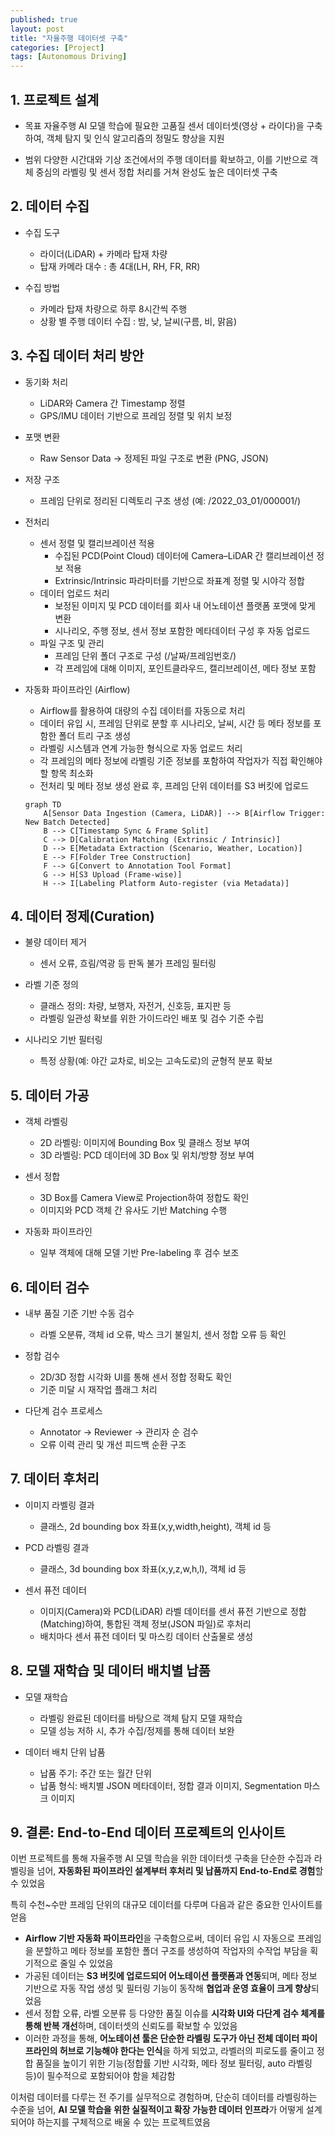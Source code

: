 ```yaml
---
published: true
layout: post
title: "자율주행 데이터셋 구축"
categories: [Project]
tags: [Autonomous Driving]
---
```


## 1. 프로젝트 설계

- 목표
자율주행 AI 모델 학습에 필요한 고품질 센서 데이터셋(영상 + 라이다)을 구축하여, 객체 탐지 및 인식 알고리즘의 정밀도 향상을 지원

- 범위
다양한 시간대와 기상 조건에서의 주행 데이터를 확보하고, 이를 기반으로 객체 중심의 라벨링 및 센서 정합 처리를 거쳐 완성도 높은 데이터셋 구축

## 2. 데이터 수집

- 수집 도구

    - 라이더(LiDAR) + 카메라 탑재 차량 
    - 탑재 카메라 대수 : 총 4대(LH, RH, FR, RR)

- 수집 방법

    - 카메라 탑재 차량으로 하루 8시간씩 주행
    - 상황 별 주행 데이터 수집  : 밤, 낮, 날씨(구름, 비, 맑음)

## 3. 수집 데이터 처리 방안

- 동기화 처리
    - LiDAR와 Camera 간 Timestamp 정렬
    - GPS/IMU 데이터 기반으로 프레임 정렬 및 위치 보정

- 포맷 변환
    - Raw Sensor Data → 정제된 파일 구조로 변환 (PNG, JSON)

- 저장 구조
    - 프레임 단위로 정리된 디렉토리 구조 생성 (예: /2022_03_01/000001/)

- 전처리
    - 센서 정렬 및 캘리브레이션 적용
        - 수집된 PCD(Point Cloud) 데이터에 Camera–LiDAR 간 캘리브레이션 정보 적용
        - Extrinsic/Intrinsic 파라미터를 기반으로 좌표계 정렬 및 시야각 정합
    - 데이터 업로드 처리
        - 보정된 이미지 및 PCD 데이터를 회사 내 어노테이션 플랫폼 포맷에 맞게 변환
        - 시나리오, 주행 정보, 센서 정보 포함한 메타데이터 구성 후 자동 업로드
    - 파일 구조 및 관리
        - 프레임 단위 폴더 구조로 구성 (/날짜/프레임번호/)
        - 각 프레임에 대해 이미지, 포인트클라우드, 캘리브레이션, 메타 정보 포함

- 자동화 파이프라인 (Airflow)
    - Airflow를 활용하여 대량의 수집 데이터를 자동으로 처리
    - 데이터 유입 시, 프레임 단위로 분할 후 시나리오, 날씨, 시간 등 메타 정보를 포함한 폴더 트리 구조 생성
    - 라벨링 시스템과 연계 가능한 형식으로 자동 업로드 처리
    - 각 프레임의 메타 정보에 라벨링 기준 정보를 포함하여 작업자가 직접 확인해야 할 항목 최소화
    - 전처리 및 메타 정보 생성 완료 후, 프레임 단위 데이터를 S3 버킷에 업로드
    ```mermaid
    graph TD
        A[Sensor Data Ingestion (Camera, LiDAR)] --> B[Airflow Trigger: New Batch Detected]
        B --> C[Timestamp Sync & Frame Split]
        C --> D[Calibration Matching (Extrinsic / Intrinsic)]
        D --> E[Metadata Extraction (Scenario, Weather, Location)]
        E --> F[Folder Tree Construction]
        F --> G[Convert to Annotation Tool Format]
        G --> H[S3 Upload (Frame-wise)]
        H --> I[Labeling Platform Auto-register (via Metadata)]
    ```

## 4. 데이터 정제(Curation)

- 불량 데이터 제거

    - 센서 오류, 흐림/역광 등 판독 불가 프레임 필터링

- 라벨 기준 정의

    - 클래스 정의: 차량, 보행자, 자전거, 신호등, 표지판 등
    - 라벨링 일관성 확보를 위한 가이드라인 배포 및 검수 기준 수립

- 시나리오 기반 필터링

    - 특정 상황(예: 야간 교차로, 비오는 고속도로)의 균형적 분포 확보

## 5. 데이터 가공

- 객체 라벨링

    - 2D 라벨링: 이미지에 Bounding Box 및 클래스 정보 부여
    - 3D 라벨링: PCD 데이터에 3D Box 및 위치/방향 정보 부여

- 센서 정합

    - 3D Box를 Camera View로 Projection하여 정합도 확인
    - 이미지와 PCD 객체 간 유사도 기반 Matching 수행

- 자동화 파이프라인

    - 일부 객체에 대해 모델 기반 Pre-labeling 후 검수 보조

## 6. 데이터 검수

- 내부 품질 기준 기반 수동 검수

    - 라벨 오분류, 객체 id 오류, 박스 크기 불일치, 센서 정합 오류 등 확인

- 정합 검수

    - 2D/3D 정합 시각화 UI를 통해 센서 정합 정확도 확인
    - 기준 미달 시 재작업 플래그 처리

- 다단계 검수 프로세스

    - Annotator → Reviewer → 관리자 순 검수
    - 오류 이력 관리 및 개선 피드백 순환 구조

## 7. 데이터 후처리

- 이미지 라벨링 결과
    - 클래스, 2d bounding box 좌표(x,y,width,height), 객체 id 등

- PCD 라벨링 결과
    - 클래스, 3d bounding box 좌표(x,y,z,w,h,l), 객체 id 등

- 센서 퓨전 데이터
    - 이미지(Camera)와 PCD(LiDAR) 라벨 데이터를 센서 퓨전 기반으로 정합(Matching)하여, 통합된 객체 정보(JSON 파일)로 후처리
    - 배치마다 센서 퓨전 데이터 및 마스킹 데이터 산출물로 생성

## 8. 모델 재학습 및 데이터 배치별 납품

- 모델 재학습

    - 라벨링 완료된 데이터를 바탕으로 객체 탐지 모델 재학습
    - 모델 성능 저하 시, 추가 수집/정제를 통해 데이터 보완

- 데이터 배치 단위 납품

    - 납품 주기: 주간 또는 월간 단위
    - 납품 형식: 배치별 JSON 메타데이터, 정합 결과 이미지, Segmentation 마스크 이미지

## 9. 결론: End-to-End 데이터 프로젝트의 인사이트

이번 프로젝트를 통해 자율주행 AI 모델 학습을 위한 데이터셋 구축을 단순한 수집과 라벨링을 넘어, **자동화된 파이프라인 설계부터 후처리 및 납품까지 End-to-End로 경험**할 수 있었음

특히 수천~수만 프레임 단위의 대규모 데이터를 다루며 다음과 같은 중요한 인사이트를 얻음

- **Airflow 기반 자동화 파이프라인**을 구축함으로써, 데이터 유입 시 자동으로 프레임을 분할하고 메타 정보를 포함한 폴더 구조를 생성하여 작업자의 수작업 부담을 획기적으로 줄일 수 있었음
- 가공된 데이터는 **S3 버킷에 업로드되어 어노테이션 플랫폼과 연동**되며, 메타 정보 기반으로 자동 작업 생성 및 필터링 기능이 동작해 **협업과 운영 효율이 크게 향상**되었음
- 센서 정합 오류, 라벨 오분류 등 다양한 품질 이슈를 **시각화 UI와 다단계 검수 체계를 통해 반복 개선**하며, 데이터셋의 신뢰도를 확보할 수 있었음
- 이러한 과정을 통해, **어노테이션 툴은 단순한 라벨링 도구가 아닌 전체 데이터 파이프라인의 허브로 기능해야 한다는 인식**을 하게 되었고,
  라벨러의 피로도를 줄이고 정합 품질을 높이기 위한 기능(정합률 기반 시각화, 메타 정보 필터링, auto 라벨링 등)이 필수적으로 포함되어야 함을 체감함

이처럼 데이터를 다루는 전 주기를 실무적으로 경험하며, 단순히 데이터를 라벨링하는 수준을 넘어, **AI 모델 학습을 위한 실질적이고 확장 가능한 데이터 인프라**가 어떻게 설계되어야 하는지를 구체적으로 배울 수 있는 프로젝트였음
